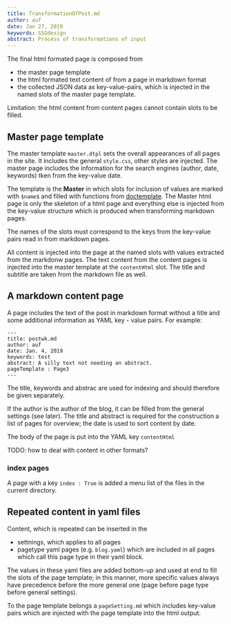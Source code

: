 ```yaml
---
title: TransformationOfPost.md
author: auf 
date: Jan 27, 2019
keywords: SSGdesign
abstract: Process of transformations of input
---
```


The final html formated page is composed from 
- the master page template
- the html formated text content of from a page in markdown format
- the collected JSON data as key-value-pairs, which is injected in
the named slots of the master page template. 

Limitation: the html content from content pages cannot contain slots to be
filled. 

## Master page template
The master template `master.dtpl` sets the overall appearances of 
all pages in the site. It includes the 
general `style.css`, other styles are injected.
The master page includes the information for the search engines 
(author, date, keywords) tken from the key-value date.

The template is the **Master** in which slots for inclusion of values are 
marked with  `$name$` and filled with functions from 
[doctemplate](http://hackage.haskell.org/package/doctemplates).
The Master html page is only the skeleton of a html page and everything
else is injected from the key-value structure which is produced 
when transforming markdown pages. 

The names of the slots must correspond to the keys from the key-value 
pairs read in from markdown pages.


All content is injected into the page at the named slots with 
values extracted from the markdonw pages. The text content from the 
content pages is injected into the master template at the `contentHtml` slot. 
The title and subtitle are taken from the markdown file as well.


## A markdown content page

A page includes the text of the post in markdown format without a title
and some additional information as YAML key - value pairs. For example: 

```
---
title: postwk.md
author: auf 
date: Jan. 4, 2019
keywords: test
abstract: A silly text not needing an abstract.
pageTemplate : Page3
---
```

The title, keywords and abstrac are used for indexing and should therefore be given separately. 

If the author is the author of the blog, it can be filled from the general settings (see later).
The title and abstract is required for the construction a list of pages for overview; 
the date is used to sort content by date. 

The body of the page is put into the YAML key `contentHtml`

TODO: how to deal with content in other formats? 

### index pages
A page with a key `index : True` is added a menu list of the files in the current directory. 




## Repeated content in yaml files

Content, which is repeated can be inserted in the
- settnings, which applies to all pages 
- pagetype yaml pages (e.g. `blog.yaml`) which are included in
all pages which call this page type in their yaml block.

The values in these yaml files are added bottom-up and used at end to 
fill the slots of the page template; in this manner, more specific 
values always have precedence before the more general one 
(page before page type before general settings).

To the page template belongs a `pageSetting.md` which includes key-value pairs which are 
injected with the page template into the html output. 

 
 
